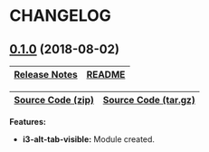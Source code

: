 # CHANGELOG

<a name="0.1.0"></a>

## [0.1.0](https://github.com/jpcx/i3-alt-tab-visible/tree/0.1.0) (2018-08-02)

| [Release Notes](https://github.com/jpcx/i3-alt-tab-visible/releases/tag/0.1.0) | [README](https://github.com/jpcx/i3-alt-tab-visible/blob/0.1.0/README.md) |
| --- | --- |

| [Source Code (zip)](https://github.com/jpcx/i3-alt-tab-visible/archive/0.1.0.zip) | [Source Code (tar.gz)](https://github.com/jpcx/i3-alt-tab-visible/archive/0.1.0.tar.gz) |
| --- | --- |

__Features:__

+ __i3-alt-tab-visible:__ Module created.